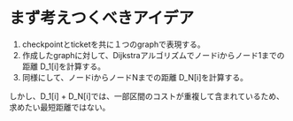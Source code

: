 # まず考えつくべきアイデア
1. checkpointとticketを共に１つのgraphで表現する。
2. 作成したgraphに対して、Dijkstraアルゴリズムでノードiからノード1までの距離 D_1[i]を計算する。
3. 同様にして、ノードiからノードNまでの距離 D_N[i]を計算する。

しかし、D_1[i] + D_N[i]では、一部区間のコストが重複して含まれているため、求めたい最短距離ではない。
